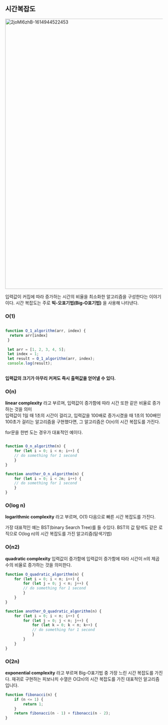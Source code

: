 ## 시간복잡도

<img width="864" alt="2joMl6zhB-1614944522453" src="https://user-images.githubusercontent.com/80687195/139785050-3e9291db-c4ec-439a-9f4b-5a1feecbaf0c.png">

입력값이 커집에 따라 증가하는 시간의 비율을 최소화한 알고리즘을 구성한다는 이야기이다. 
시간 복잡도는 주로 **빅-오표기법(Big-O표기법)** 을 사용해 나타낸다.

### O(1)

```js

function O_1_algorithm(arr, index) {
  return arr[index]
 }
 
 let arr = [1, 2, 3, 4, 5];
 let index = 1;
 let result = O_1_algorithm(arr, index);
 console.log(result);
 
```
**입력값의 크기가 아무리 커져도 즉시 출력값을 얻어낼 수 있다.**


### O(n)

**linear complexity** 라고 부르며, 입력값이 증가함에 따라 시간 또한 같은 비율로 증가하는 것을 의미 <br />
입력값이 1일 때 1초의 시간이 걸리고, 입력값을 100배로 증가시켰을 때 1초의 100배인 100초가 걸리는 알고리즘을 구현했다면, 
그 알고리즘은 O(n)의 시간 복잡도를 가진다.

for문을 한번 도는 경우가 대표적인 예이다.

```js

function O_n_algorithm(n) {
	for (let i = 0; i < n; i++) {
	// do something for 1 second
	}
}

function another_O_n_algorithm(n) {
	for (let i = 0; i < 2n; i++) {
	// do something for 1 second
	}
}

```

### O(log n)

**logarithmic complexity** 라고 부르며, O(1) 다음으로 빠른 시간 복잡도를 가진다.

가장 대표적인 예는 BST(binary Search Tree)를 들 수있다.
BST의 값 탐색도 같은 로직으로 O(log n)의 시간 복잡도를 가진 알고리즘(탐색기법)

### O(n2)

**quadratic complexity** 입력값이 증가함에 
입력값이 증가함에 따라 시간이 n의 제곱수의 비율로 증가하는 것을 의미한다.

```js
function O_quadratic_algorithm(n) {
	for (let i = 0; i < n; i++) {
		for (let j = 0; j < n; j++) {
		// do something for 1 second
		}
	}
}

function another_O_quadratic_algorithm(n) {
	for (let i = 0; i < n; i++) {
		for (let j = 0; j < n; j++) {
			for (let k = 0; k < n; k++) {
			// do something for 1 second
			}
		}
	}
}

```

### O(2n)
**exponential complexity** 라고 부르며 Big-O표기법 중 가장 느린 시간 복잡도를 가진다.
재귀로 구현하는 피보나치 수열은 O(2n)의 시간 복잡도를 가진 대표적인 알고리즘입니다.

```js
function fibonacci(n) {
	if (n <= 1) {
		return 1;
	}
	return fibonacci(n - 1) + fibonacci(n - 2);
}

```
